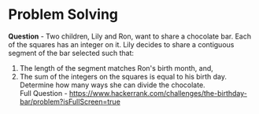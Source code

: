 # Problem Solving
**Question** - Two children, Lily and Ron, want to share a chocolate bar. Each of the squares has an integer on it. 
Lily decides to share a contiguous segment of the bar selected such that:  
1) The length of the segment matches Ron's birth month, and,  
2) The sum of the integers on the squares is equal to his birth day.  
Determine how many ways she can divide the chocolate.  
Full Question - https://www.hackerrank.com/challenges/the-birthday-bar/problem?isFullScreen=true
